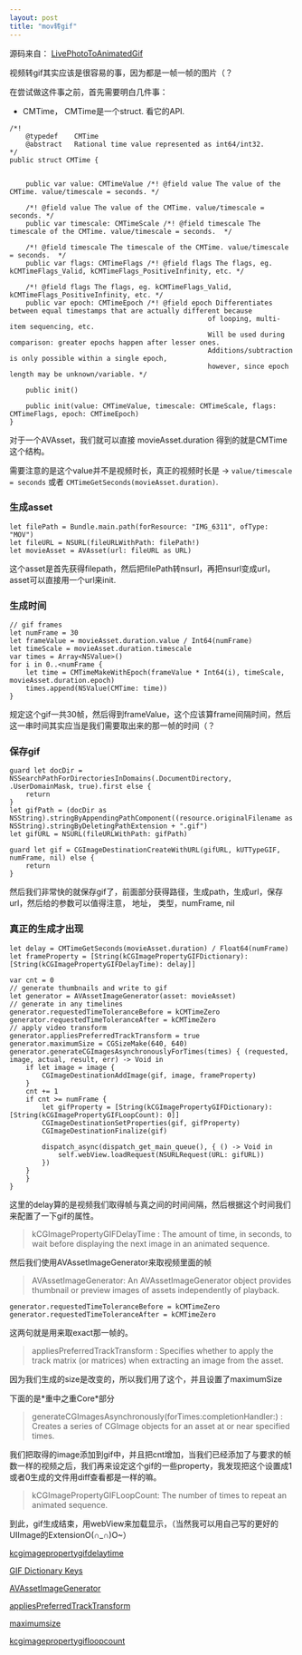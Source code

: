 ```yaml
---
layout: post
title: "mov转gif"
---
```





源码来自： 
[LivePhotoToAnimatedGif](https://github.com/itok/LivePhotoToAnimatedGif)

视频转gif其实应该是很容易的事，因为都是一帧一帧的图片（？


在尝试做这件事之前，首先需要明白几件事： 

- CMTime， CMTime是一个struct. 看它的API.

```
/*!
	@typedef	CMTime
	@abstract	Rational time value represented as int64/int32.
*/
public struct CMTime {

    
    public var value: CMTimeValue /*! @field value The value of the CMTime. value/timescale = seconds. */

    /*! @field value The value of the CMTime. value/timescale = seconds. */
    public var timescale: CMTimeScale /*! @field timescale The timescale of the CMTime. value/timescale = seconds.  */

    /*! @field timescale The timescale of the CMTime. value/timescale = seconds.  */
    public var flags: CMTimeFlags /*! @field flags The flags, eg. kCMTimeFlags_Valid, kCMTimeFlags_PositiveInfinity, etc. */

    /*! @field flags The flags, eg. kCMTimeFlags_Valid, kCMTimeFlags_PositiveInfinity, etc. */
    public var epoch: CMTimeEpoch /*! @field epoch Differentiates between equal timestamps that are actually different because
												 of looping, multi-item sequencing, etc.  
												 Will be used during comparison: greater epochs happen after lesser ones. 
												 Additions/subtraction is only possible within a single epoch,
												 however, since epoch length may be unknown/variable. */

    public init()

    public init(value: CMTimeValue, timescale: CMTimeScale, flags: CMTimeFlags, epoch: CMTimeEpoch)
}
```

对于一个AVAsset，我们就可以直接 movieAsset.duration 得到的就是CMTime这个结构。

需要注意的是这个value并不是视频时长，真正的视频时长是 → `value/timescale = seconds` 或者 `CMTimeGetSeconds(movieAsset.duration)`.

### 生成asset

```
let filePath = Bundle.main.path(forResource: "IMG_6311", ofType: "MOV")
let fileURL = NSURL(fileURLWithPath: filePath!)
let movieAsset = AVAsset(url: fileURL as URL)
```

这个asset是首先获得filepath，然后把filePath转nsurl，再把nsurl变成url，asset可以直接用一个url来init.

### 生成时间

```
// gif frames
let numFrame = 30
let frameValue = movieAsset.duration.value / Int64(numFrame)
let timeScale = movieAsset.duration.timescale
var times = Array<NSValue>()
for i in 0..<numFrame {
	let time = CMTimeMakeWithEpoch(frameValue * Int64(i), timeScale, movieAsset.duration.epoch)
	times.append(NSValue(CMTime: time))
}
```

规定这个gif一共30帧，然后得到frameValue，这个应该算frame间隔时间，然后这一串时间其实应当是我们需要取出来的那一帧的时间（？

### 保存gif

```
guard let docDir = NSSearchPathForDirectoriesInDomains(.DocumentDirectory, .UserDomainMask, true).first else {
	return
}
let gifPath = (docDir as NSString).stringByAppendingPathComponent((resource.originalFilename as NSString).stringByDeletingPathExtension + ".gif")
let gifURL = NSURL(fileURLWithPath: gifPath)

guard let gif = CGImageDestinationCreateWithURL(gifURL, kUTTypeGIF, numFrame, nil) else {
	return
}
``` 

然后我们非常快的就保存gif了，前面部分获得路径，生成path，生成url，保存url，然后给的参数可以值得注意， 地址， 类型，numFrame, nil


### 真正的生成才出现


```
let delay = CMTimeGetSeconds(movieAsset.duration) / Float64(numFrame)
let frameProperty = [String(kCGImagePropertyGIFDictionary): [String(kCGImagePropertyGIFDelayTime): delay]]
	
var cnt = 0
// generate thumbnails and write to gif
let generator = AVAssetImageGenerator(asset: movieAsset)
// generate in any timelines
generator.requestedTimeToleranceBefore = kCMTimeZero
generator.requestedTimeToleranceAfter = kCMTimeZero
// apply video transform
generator.appliesPreferredTrackTransform = true
generator.maximumSize = CGSizeMake(640, 640)
generator.generateCGImagesAsynchronouslyForTimes(times) { (requested, image, actual, result, err) -> Void in
	if let image = image {
		CGImageDestinationAddImage(gif, image, frameProperty)
	}
	cnt += 1
	if cnt >= numFrame {
		let gifProperty = [String(kCGImagePropertyGIFDictionary): [String(kCGImagePropertyGIFLoopCount): 0]]
		CGImageDestinationSetProperties(gif, gifProperty)
		CGImageDestinationFinalize(gif)
		
		dispatch_async(dispatch_get_main_queue(), { () -> Void in
			self.webView.loadRequest(NSURLRequest(URL: gifURL))
		})
	}
	}
}
```

这里的delay算的是视频我们取得帧与真之间的时间间隔，然后根据这个时间我们来配置了一下gif的属性。

>kCGImagePropertyGIFDelayTime : 
The amount of time, in seconds, to wait before displaying the next image in an animated sequence.


然后我们使用AVAssetImageGenerator来取视频里面的帧
> AVAssetImageGenerator: 
An AVAssetImageGenerator object provides thumbnail or preview images of assets independently of playback.

```
generator.requestedTimeToleranceBefore = kCMTimeZero
generator.requestedTimeToleranceAfter = kCMTimeZero
```

这两句就是用来取exact那一帧的。


> appliesPreferredTrackTransform : 
Specifies whether to apply the track matrix (or matrices) when extracting an image from the asset.

因为我们生成的size是改变的，所以我们用了这个，并且设置了maximumSize


下面的是\*重中之重Core\*部分

>generateCGImagesAsynchronously(forTimes:completionHandler:) : 
Creates a series of CGImage objects for an asset at or near specified times.

我们把取得的image添加到gif中，并且把cnt增加，当我们已经添加了与要求的帧数一样的视频之后，我们再来设定这个gif的一些property，我发现把这个设置成1或者0生成的文件用diff查看都是一样的嘛。

> kCGImagePropertyGIFLoopCount:
The number of times to repeat an animated sequence.


到此，gif生成结束，用webView来加载显示，（当然我可以用自己写的更好的UIImage的ExtensionO(∩_∩)O~）

[kcgimagepropertygifdelaytime](https://developer.apple.com/reference/imageio/kcgimagepropertygifdelaytime)

[GIF Dictionary Keys](https://developer.apple.com/reference/imageio/cgimageproperties/gif_dictionary_keys)

[AVAssetImageGenerator](https://developer.apple.com/reference/avfoundation/avassetimagegenerator)

[appliesPreferredTrackTransform](https://developer.apple.com/reference/avfoundation/avassetimagegenerator/1390616-appliespreferredtracktransform)

[maximumsize](https://developer.apple.com/reference/avfoundation/avassetimagegenerator/1387560-maximumsize)

[kcgimagepropertygifloopcount](https://developer.apple.com/reference/imageio/kcgimagepropertygifloopcount)


